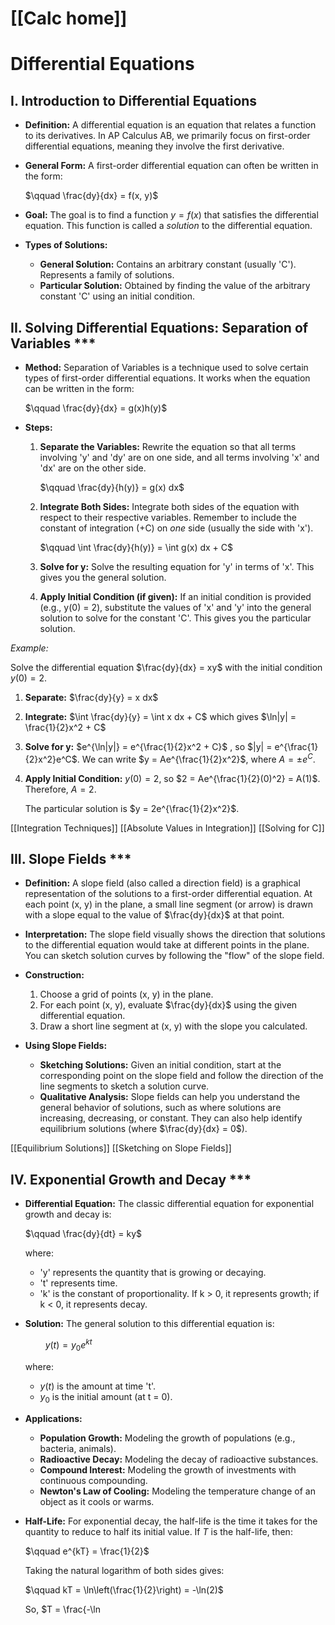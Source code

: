 # [[Calc home]]
# Differential Equations

## I. Introduction to Differential Equations

*   **Definition:** A differential equation is an equation that relates a function to its derivatives.  In AP Calculus AB, we primarily focus on first-order differential equations, meaning they involve the first derivative.

*   **General Form:** A first-order differential equation can often be written in the form:

    $\qquad \frac{dy}{dx} = f(x, y)$

*   **Goal:** The goal is to find a function $y = f(x)$ that satisfies the differential equation. This function is called a *solution* to the differential equation.

*   **Types of Solutions:**
    *   **General Solution:**  Contains an arbitrary constant (usually 'C'). Represents a family of solutions.
    *   **Particular Solution:** Obtained by finding the value of the arbitrary constant 'C' using an initial condition.

## II. Solving Differential Equations: Separation of Variables ***

*   **Method:** Separation of Variables is a technique used to solve certain types of first-order differential equations. It works when the equation can be written in the form:

    $\qquad \frac{dy}{dx} = g(x)h(y)$

*   **Steps:**

    1.  **Separate the Variables:**  Rewrite the equation so that all terms involving 'y' and 'dy' are on one side, and all terms involving 'x' and 'dx' are on the other side.

        $\qquad \frac{dy}{h(y)} = g(x) dx$

    2.  **Integrate Both Sides:** Integrate both sides of the equation with respect to their respective variables. Remember to include the constant of integration (+C) on *one* side (usually the side with 'x').

        $\qquad \int \frac{dy}{h(y)} = \int g(x) dx + C$

    3.  **Solve for y:**  Solve the resulting equation for 'y' in terms of 'x'. This gives you the general solution.

    4.  **Apply Initial Condition (if given):** If an initial condition is provided (e.g., y(0) = 2), substitute the values of 'x' and 'y' into the general solution to solve for the constant 'C'.  This gives you the particular solution.

*Example:*

Solve the differential equation $\frac{dy}{dx} = xy$ with the initial condition $y(0) = 2$.

1.  **Separate:** $\frac{dy}{y} = x dx$

2.  **Integrate:** $\int \frac{dy}{y} = \int x dx + C$  which gives  $\ln|y| = \frac{1}{2}x^2 + C$

3.  **Solve for y:** $e^{\ln|y|} = e^{\frac{1}{2}x^2 + C}$ , so $|y| = e^{\frac{1}{2}x^2}e^C$. We can write $y = Ae^{\frac{1}{2}x^2}$, where $A = \pm e^C$.

4.  **Apply Initial Condition:** $y(0) = 2$, so $2 = Ae^{\frac{1}{2}(0)^2} = A(1)$.  Therefore, $A = 2$.

    The particular solution is $y = 2e^{\frac{1}{2}x^2}$.

[[Integration Techniques]]
[[Absolute Values in Integration]]
[[Solving for C]]

## III. Slope Fields ***

*   **Definition:** A slope field (also called a direction field) is a graphical representation of the solutions to a first-order differential equation. At each point (x, y) in the plane, a small line segment (or arrow) is drawn with a slope equal to the value of  $\frac{dy}{dx}$  at that point.

*   **Interpretation:** The slope field visually shows the direction that solutions to the differential equation would take at different points in the plane.  You can sketch solution curves by following the "flow" of the slope field.

*   **Construction:**
    1.  Choose a grid of points (x, y) in the plane.
    2.  For each point (x, y), evaluate  $\frac{dy}{dx}$  using the given differential equation.
    3.  Draw a short line segment at (x, y) with the slope you calculated.

*   **Using Slope Fields:**
    *   **Sketching Solutions:** Given an initial condition, start at the corresponding point on the slope field and follow the direction of the line segments to sketch a solution curve.
    *   **Qualitative Analysis:**  Slope fields can help you understand the general behavior of solutions, such as where solutions are increasing, decreasing, or constant. They can also help identify equilibrium solutions (where $\frac{dy}{dx} = 0$).

[[Equilibrium Solutions]]
[[Sketching on Slope Fields]]

## IV. Exponential Growth and Decay ***

*   **Differential Equation:** The classic differential equation for exponential growth and decay is:

    $\qquad \frac{dy}{dt} = ky$

    where:
    *   'y' represents the quantity that is growing or decaying.
    *   't' represents time.
    *   'k' is the constant of proportionality.  If k > 0, it represents growth; if k < 0, it represents decay.

*   **Solution:** The general solution to this differential equation is:

    $\qquad y(t) = y_0e^{kt}$

    where:
    *   $y(t)$ is the amount at time 't'.
    *   $y_0$ is the initial amount (at t = 0).

*   **Applications:**
    *   **Population Growth:** Modeling the growth of populations (e.g., bacteria, animals).
    *   **Radioactive Decay:** Modeling the decay of radioactive substances.
    *   **Compound Interest:**  Modeling the growth of investments with continuous compounding.
    *   **Newton's Law of Cooling:**  Modeling the temperature change of an object as it cools or warms.

*   **Half-Life:** For exponential decay, the half-life is the time it takes for the quantity to reduce to half its initial value. If $T$ is the half-life, then:

    $\qquad e^{kT} = \frac{1}{2}$

    Taking the natural logarithm of both sides gives:

    $\qquad kT = \ln\left(\frac{1}{2}\right) = -\ln(2)$

    So,  $T = \frac{-\ln